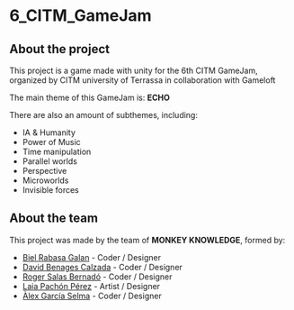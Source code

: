 # 6_CITM_GameJam

## About the project
This project is a game made with unity for the 6th CITM GameJam, organized by CITM university of Terrassa in collaboration with Gameloft

The main theme of this GameJam is: **ECHO**

There are also an amount of subthemes, including:
 - IA & Humanity
 - Power of Music
 - Time manipulation
 - Parallel worlds
 - Perspective
 - Microworlds
 - Invisible forces

## About the team
This project was made by the team of **MONKEY KNOWLEDGE**, formed by:
  - [Biel Rabasa Galan](https://github.com/bielrabasa) - Coder / Designer
  - [David Benages Calzada](https://github.com/Divangus) - Coder / Designer
  - [Roger Salas Bernadó](https://github.com/Draquian) - Coder / Designer
  - [Laia Pachón Pérez](https://github.com/laiapachon) - Artist / Designer
  - [Àlex García Selma](https://github.com/MaralGS) - Coder / Designer
